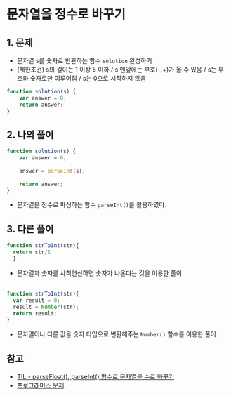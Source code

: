 # 문자열을 정수로 바꾸기

## 1. 문제
- 문자열 s를 숫자로 반환하는 함수 ```solution``` 완성하기
- (제한조건) s의 길이는 1 이상 5 이하 / s 맨앞에는 부호(-,+)가 올 수 있음 / s는 부호와 숫자로만 이루어짐 / s는 0으로 시작하지 않음
```javascript
function solution(s) {
    var answer = 0;
    return answer;
}
```

## 2. 나의 풀이
```javascript
function solution(s) {
    var answer = 0;
    
    answer = parseInt(s);
    
    return answer;
}
```
- 문자열을 정수로 파싱하는 함수 ```parseInt()```를 활용하였다.

## 3. 다른 풀이
```javascript
function strToInt(str){
  return str/1
  }
```
- 문자열과 숫자를 사칙연산하면 숫자가 나온다는 것을 이용한 풀이
<br><br>
```javascript
function strToInt(str){
  var result = 0;
  result = Number(str);
  return result;
}
```
- 문자열이나 다른 값을 숫자 타입으로 변환해주는 ```Number()``` 함수를 이용한 풀이

## 참고
- [TIL - parseFloat(), parseInt() 함수로 문자열을 수로 바꾸기](https://github.com/yyeonggg/TIL/blob/master/Javascript/parseInt-Float().md)
- [프로그래머스 문제](https://programmers.co.kr/learn/courses/30/lessons/12925)
